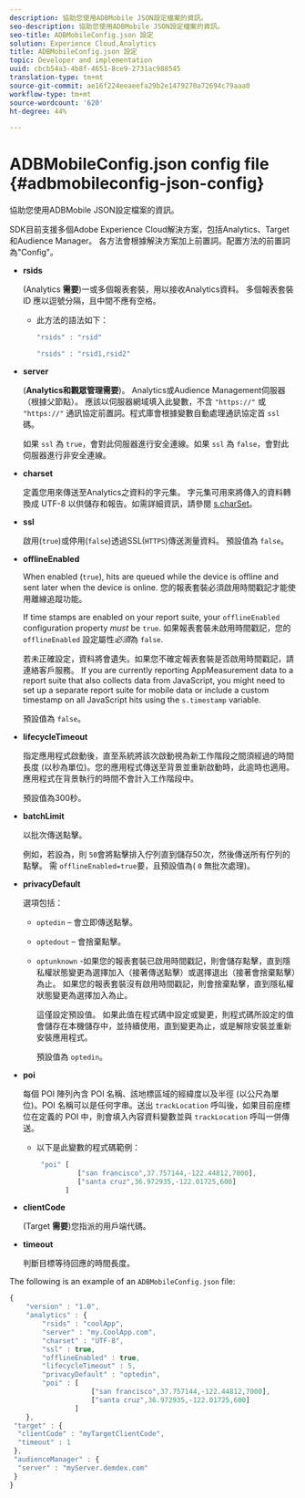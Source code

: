 ```yaml
---
description: 協助您使用ADBMobile JSON設定檔案的資訊。
seo-description: 協助您使用ADBMobile JSON設定檔案的資訊。
seo-title: ADBMobileConfig.json 設定
solution: Experience Cloud,Analytics
title: ADBMobileConfig.json 設定
topic: Developer and implementation
uuid: cbcb54a3-4b8f-4651-8ce9-2731ac988545
translation-type: tm+mt
source-git-commit: ae16f224eeaeefa29b2e1479270a72694c79aaa0
workflow-type: tm+mt
source-wordcount: '620'
ht-degree: 44%

---
```



# ADBMobileConfig.json config file {#adbmobileconfig-json-config}

協助您使用ADBMobile JSON設定檔案的資訊。

SDK目前支援多個Adobe Experience Cloud解決方案，包括Analytics、Target和Audience Manager。 各方法會根據解決方案加上前置詞。配置方法的前置詞為&quot;Config&quot;。

* **rsids**

   (Analytics **需要**)一或多個報表套裝，用以接收Analytics資料。 多個報表套裝 ID 應以逗號分隔，且中間不應有空格。

   * 此方法的語法如下：

      ```js
      "rsids" : "rsid"
      ```

      ```js
      "rsids" : "rsid1,rsid2"
      ```

* **server**

   (**Analytics和觀眾管理需要**)。 Analytics或Audience Management伺服器（根據父節點）。 應該以伺服器網域填入此變數，不含 `"https://"` 或 `"https://"` 通訊協定前置詞。程式庫會根據變數自動處理通訊協定首 `ssl` 碼。

   如果 `ssl` 為 `true`，會對此伺服器進行安全連線。如果 `ssl` 為 `false`，會對此伺服器進行非安全連線。

* **charset**

   定義您用來傳送至Analytics之資料的字元集。 字元集可用來將傳入的資料轉換成 UTF-8 以供儲存和報告。如需詳細資訊，請參閱 [s.charSet](https://docs.adobe.com/content/help/zh-Hant/analytics/implementation/vars/config-vars/charset.html)。

* **ssl**

   啟用(`true`)或停用(`false`)透過SSL(`HTTPS`)傳送測量資料。 預設值為 `false`。

* **offlineEnabled**

   When enabled (`true`), hits are queued while the device is offline and sent later when the device is online. 您的報表套裝必須啟用時間戳記才能使用離線追蹤功能。

   If time stamps are enabled on your report suite, your `offlineEnabled` configuration property *must* be `true`. 如果報表套裝未啟用時間戳記，您的 `offlineEnabled` 設定屬性&#x200B;*必須*&#x200B;為 `false`.

   若未正確設定，資料將會遺失。如果您不確定報表套裝是否啟用時間戳記，請連絡客戶服務。 If you are currently reporting AppMeasurement data to a report suite that also collects data from JavaScript, you might need to set up a separate report suite for mobile data or include a custom timestamp on all JavaScript hits using the `s.timestamp` variable.

   預設值為 `false`。

* **lifecycleTimeout**

   指定應用程式啟動後，直至系統將該次啟動視為新工作階段之間須經過的時間長度 (以秒為單位)。您的應用程式傳送至背景並重新啟動時，此逾時也適用。應用程式在背景執行的時間不會計入工作階段中。

   預設值為300秒。

* **batchLimit**

   以批次傳送點擊。

   例如，若設為，則 `50`會將點擊排入佇列直到儲存50次，然後傳送所有佇列的點擊。 需 `offlineEnabled=true`要，且預設值為( `0` 無批次處理)。

* **privacyDefault**

   選項包括：

   * `optedin` – 會立即傳送點擊。
   * `optedout` – 會捨棄點擊。
   * `optunknown` -如果您的報表套裝已啟用時間戳記，則會儲存點擊，直到隱私權狀態變更為選擇加入（接著傳送點擊）或選擇退出（接著會捨棄點擊）為止。 如果您的報表套裝沒有啟用時間戳記，則會捨棄點擊，直到隱私權狀態變更為選擇加入為止。

      這僅設定預設值。 如果此值在程式碼中設定或變更，則程式碼所設定的值會儲存在本機儲存中，並持續使用，直到變更為止，或是解除安裝並重新安裝應用程式。

      預設值為 `optedin`。

* **poi**

   每個 POI 陣列內含 POI 名稱、該地標區域的經緯度以及半徑 (以公尺為單位)。POI 名稱可以是任何字串。送出 `trackLocation` 呼叫後，如果目前座標位在定義的 POI 中，則會填入內容資料變數並與 `trackLocation` 呼叫一併傳送。

   * 以下是此變數的程式碼範例：

      ```js
       "poi" [ 
                ["san francisco",37.757144,-122.44812,7000], 
                ["santa cruz",36.972935,-122.01725,600] 
             ]
      ```

* **clientCode**

   (Target **需要**)您指派的用戶端代碼。

* **timeout**

   判斷目標等待回應的時間長度。

The following is an example of an `ADBMobileConfig.json` file:

```js
{ 
    "version" : "1.0",
    "analytics" : {
        "rsids" : "coolApp",
        "server" : "my.CoolApp.com",
        "charset" : "UTF-8",
        "ssl" : true,
        "offlineEnabled" : true,
        "lifecycleTimeout" : 5,
        "privacyDefault" : "optedin",
        "poi" : [ 
                    ["san francisco",37.757144,-122.44812,7000],
                    ["santa cruz",36.972935,-122.01725,600]
                ]
    },
 "target" : {
  "clientCode" : "myTargetClientCode",
  "timeout" : 1
 },
 "audienceManager" : {
  "server" : "myServer.demdex.com"
 }
}
```
